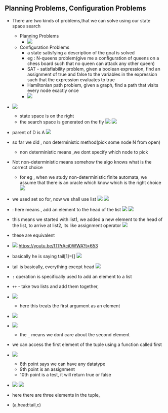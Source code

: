  ## Planning Problems, Configuration Problems

 - There are two kinds of problems,that we can solve using our state space search
    - Planning Problems
        - ![](2023-10-04-19-49-27.png)
    - Configuration Problems
        - a state satisfying a description of the goal is solved
        - eg : N-queens problem(give me a configuration of queens on a chess board such that no queen can attack any other queen)
        - SAT - satisfiability problem, given a boolean expression, find an assignment of true and false to the variables in the expression such that the expression evaluates to true
        - Hamiltonian path problem, given a graph, find a path that visits every node exactly once
        - ![](2023-10-04-19-48-57.png)

- ![](2023-10-04-19-52-08.png)
    - state space is on the right
    - the search space is generated on the fly
    ![](2023-10-04-19-53-42.png)
![](2023-10-04-19-54-56.png)
- parent of D is A
![](2023-10-04-19-57-07.png)
- so far we did , non deterministic method(pick some node N from open)
    - non deterministic means ,we dont specify which node to pick 
- Not non-deterministic means somehow the algo knows what is the correct choice
    - for eg , when we study non-deterministic finite automata, we assume that there is an oracle which know which is the right choice
![](2023-10-04-21-24-01.png)
- we used set so for, now we shall use list
![](2023-10-04-21-25-02.png)
![](2023-10-04-21-25-12.png)
- : here means , add an element to the head of the list 
![](2023-10-04-21-26-50.png)
![](2023-10-04-21-27-05.png)
- this means we started with list1, we added a new element to the head of the list, to arrive at list2, its like assignment operator
![](2023-10-04-21-28-05.png)
- these are equivalent
- ![](2023-10-04-21-29-27.png)
https://youtu.be/fTPrAci0WWA?t=653
- basically he is saying tail[1]=[]
![](2023-10-04-21-30-07.png)
- tail is basically, everything except head
![](2023-10-04-21-31-01.png)
- `:` operation is specifically used to add an element to a list
- `++` - take two lists and add them together, 
- ![](2023-10-04-21-33-56.png)
    - here this treats the first argument as an element
- ![](2023-10-04-21-34-40.png)
- ![](2023-10-04-21-36-12.png)
    - the `_` means we dont care about the second element
- we can access the first element of the tuple using  a function called first
- ![](2023-10-04-21-37-17.png)
    - 8th point says we can have any datatype
    - 9th point is an assignment
    - 10th point is a test, it will return true or false
- ![](2023-10-04-21-38-48.png)
![](2023-10-04-21-41-28.png)
- here there are three elements in the tuple,
- (a,head:tail,c)
